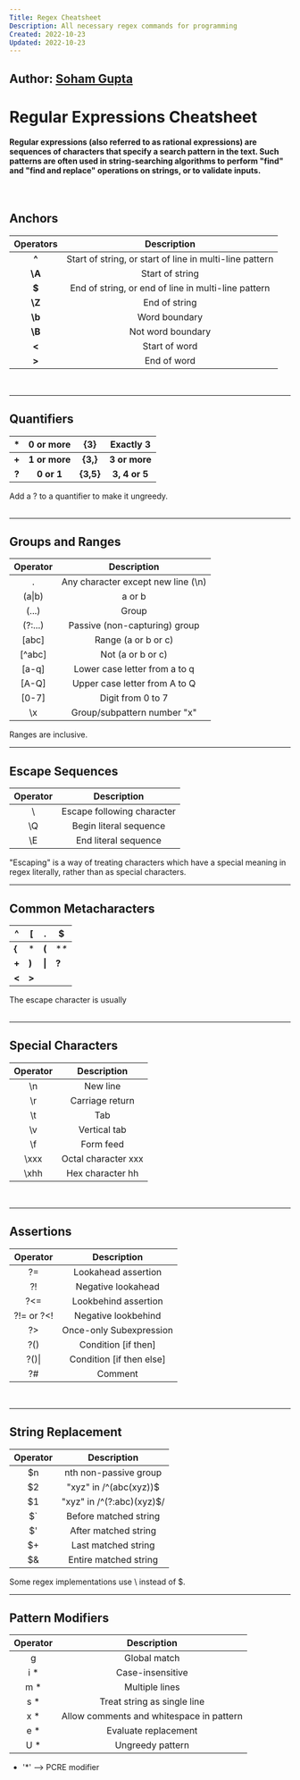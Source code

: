 ```yaml
---
Title: Regex Cheatsheet
Description: All necessary regex commands for programming
Created: 2022-10-23
Updated: 2022-10-23
---
```

## Author: [Soham Gupta](https://linkedin.com/in/soham-gupta-in)
# Regular Expressions Cheatsheet
#### Regular expressions (also referred to as rational expressions) are sequences of characters that specify a search pattern in the text. Such patterns are often used in string-searching algorithms to perform "find" and "find and replace" operations on strings, or to validate inputs. 

<br>

## Anchors

| **Operators** |                     **Description**                     |
|:-------------:|:-------------------------------------------------------:|
|     **^**     | Start of string, or start of line in multi-line pattern |
|     **\A**    |                     Start of string                     |
|     **$**     |   End of string, or end of line in multi-line pattern   |
|     **\Z**    |                      End of string                      |
|     **\b**    |                      Word boundary                      |
|     **\B**    |                    Not word boundary                    |
|     **\<**    |                      Start of word                      |
|     **\>**    |                       End of word                       |
<br/>
<hr>


## Quanti­fiers

|   *   | **0 or more** |  **{3}**  | **Exactly 3** |
|:-----:|:-------------:|:---------:|:-------------:|
| **+** | **1 or more** |  **{3,}** | **3 or more** |
| **?** |   **0 or 1**  | **{3,5}** | **3, 4 or 5** |

Add a ? to a quantifier to make it ungreedy.   
<br/>
<hr>

## Groups and Ranges

| Operator |             Description            |
|:--------:|:----------------------------------:|
| .        | Any character except new line (\n) |
| (a\|b)   | a or b                             |
| (...)    | Group                              |
| (?:...)  | Passive (non-c­apt­uring) group      |
| [abc]    | Range (a or b or c)                |
| [^abc]   | Not (a or b or c)                  |
| [a-q]    | Lower case letter from a to q      |
| [A-Q]    | Upper case letter from A to Q      |
| [0-7]    | Digit from 0 to 7                  |
| \x       | Group/­sub­pattern number "­x"        |

Ranges are inclusive.
<br/>
<hr>

## Escape Sequences

| Operator   |         Description            |
|:--------:  |:--------------------------:    |
| \          | Escape following character     |
| \Q         | Begin literal sequence         |
| \E         | End literal sequence           |

"Escaping" is a way of treating characters which have a special meaning in regex literally, rather than as special charac­ters.
<br/>
<hr>

## Common Metacharacters

| ^     | [     | .      | $      |
|-------|-------|--------|--------|
| **{** | *     | **(**  | **\**  |
| **+** | **)** | **\|** | **?**  |
| **<** | **>** |        |        |

The escape character is usually \
<br/>
<hr>

## Special Characters

| Operator |     Description     |
|:--------:|:-------------------:|
| \n       | New line            |
| \r       | Carriage return     |
| \t       | Tab                 |
| \v       | Vertical tab        |
| \f       | Form feed           |
| \xxx     | Octal character xxx |
| \xhh     | Hex character hh    |
<br/>
<hr>

## Assertions

|  Operator  |        Description       |
|:----------:|:------------------------:|
| ?=         | Lookahead assertion      |
| ?!         | Negative lookahead       |
| ?<=        | Lookbehind assertion     |
| ?!= or ?<! | Negative lookbehind      |
| ?>         | Once-only Subexp­ression  |
| ?()        | Condition [if then]      |
| ?()\|      | Condition [if then else] |
| ?#         | Comment                  |
<br/>
<hr>

## String Replacement

| Operator |           Description          |
|:--------:|:------------------------------:|
|    $n    |      nth non-passive group    |
|    $2    |   "xyz" in /^(abc(xyz))$   |
|    $1    | "xyz" in /^(?:abc)(xyz)$/  |
|    $`    |      Before matched string     |
|    $'    |      After matched string      |
|    $+    |       Last matched string      |
|    $&    |      Entire matched string     |

Some regex implementations use \ instead of $.
<br/>
<hr>

## Pattern Modifiers

| Operator |                Description               |
|:--------:|:----------------------------------------:|
|     g    |               Global match               |
|    i *   |            Case-i­nse­nsitive              |
|    m *   |              Multiple lines              |
|    s *   |        Treat string as single line       |
|    x *   | Allow comments and whitespace in pattern |
|    e *   |           Evaluate replac­ement           |
|    U *   |             Ungreedy pattern             |

- '*' --> PCRE modifier
<br/>
